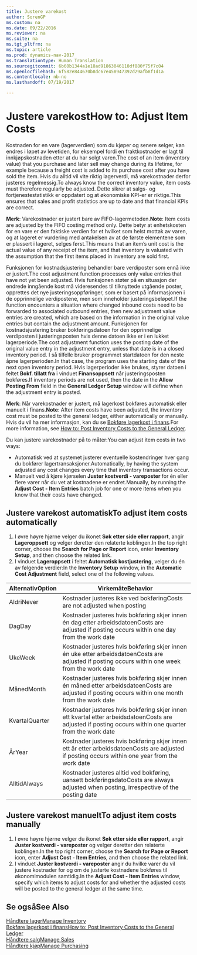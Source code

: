 ```yaml
---
title: Justere varekost
author: SorenGP
ms.custom: na
ms.date: 09/22/2016
ms.reviewer: na
ms.suite: na
ms.tgt_pltfrm: na
ms.topic: article
ms.prod: dynamics-nav-2017
ms.translationtype: Human Translation
ms.sourcegitcommit: 6b60b1344a1e18ad91863046110df880f75f7c04
ms.openlocfilehash: 6f582e844670b8dc67e458947392d29afb8f1d1a
ms.contentlocale: nb-no
ms.lasthandoff: 07/19/2017

---
```


# <a name="how-to-adjust-item-costs"></a><span data-ttu-id="c2640-102">Justere varekost</span><span class="sxs-lookup"><span data-stu-id="c2640-102">How to: Adjust Item Costs</span></span>   
<span data-ttu-id="c2640-103">Kostnaden for en vare (lagerverdien) som du kjøper og senere selger, kan endres i løpet av levetiden, for eksempel fordi en fraktkostnader er lagt til innkjøpskostnaden etter at du har solgt varen.</span><span class="sxs-lookup"><span data-stu-id="c2640-103">The cost of an item (inventory value) that you purchase and later sell may change during its lifetime, for example because a freight cost is added to its purchase cost after you have sold the item.</span></span> <span data-ttu-id="c2640-104">Hvis du alltid vil vite riktig lagerverdi, må varekostnader derfor justeres regelmessig.</span><span class="sxs-lookup"><span data-stu-id="c2640-104">To always know the correct inventory value, item costs must therefore regularly be adjusted.</span></span>
<span data-ttu-id="c2640-105">Dette sikrer at salgs- og fortjenestestatistikk er oppdatert og at økonomiske KPI-er er riktige.</span><span class="sxs-lookup"><span data-stu-id="c2640-105">This ensures that sales and profit statistics are up to date and that financial KPIs are correct.</span></span>

<span data-ttu-id="c2640-106">**Merk**: Varekostnader er justert bare av FIFO-lagermetoden.</span><span class="sxs-lookup"><span data-stu-id="c2640-106">**Note**: Item costs are adjusted by the FIFO costing method only.</span></span> <span data-ttu-id="c2640-107">Dette betyr at enhetskosten for en vare er den faktiske verdien for et hvilket som helst mottak av varen, og at lageret er vurdering med antakelsen av at de første elementene som er plassert i lageret, selges først.</span><span class="sxs-lookup"><span data-stu-id="c2640-107">This means that an item’s unit cost is the actual value of any receipt of the item, and that inventory is valuated with the assumption that the first items placed in inventory are sold first.</span></span>

<span data-ttu-id="c2640-108">Funksjonen for kostnadsjustering behandler bare verdiposter som ennå ikke er justert.</span><span class="sxs-lookup"><span data-stu-id="c2640-108">The cost adjustment function processes only value entries that have not yet been adjusted.</span></span> <span data-ttu-id="c2640-109">Hvis funksjonen støter på en situasjon der endrede inngående kost må videresendes til tilknyttede utgående poster, opprettes det nye justeringsoppføringer, som er basert på informasjonen i de opprinnelige verdipostene, men som inneholder justeringsbeløpet.</span><span class="sxs-lookup"><span data-stu-id="c2640-109">If the function encounters a situation where changed inbound costs need to be forwarded to associated outbound entries, then new adjustment value entries are created, which are based on the information in the original value entries but contain the adjustment amount.</span></span> <span data-ttu-id="c2640-110">Funksjonen for kostnadsjustering bruker bokføringsdatoen for den opprinnelige verdiposten i justeringsposten hvis denne datoen ikke er i en lukket lagerperiode.</span><span class="sxs-lookup"><span data-stu-id="c2640-110">The cost adjustment function uses the posting date of the original value entry in the adjustment entry, unless that date is in a closed inventory period.</span></span> <span data-ttu-id="c2640-111">I så tilfelle bruker programmet startdatoen for den neste åpne lagerperioden.</span><span class="sxs-lookup"><span data-stu-id="c2640-111">In that case, the program uses the starting date of the next open inventory period.</span></span> <span data-ttu-id="c2640-112">Hvis lagerperioder ikke brukes, styrer datoen i feltet **Bokf. tillatt fra** i vinduet **Finansoppsett** når justeringsposten bokføres.</span><span class="sxs-lookup"><span data-stu-id="c2640-112">If inventory periods are not used, then the date in the **Allow Posting From** field in the **General Ledger Setup** window will define when the adjustment entry is posted.</span></span>

<span data-ttu-id="c2640-113">**Merk**: Når varekostnader er justert, må lagerkost bokføres automatisk eller manuelt i finans.</span><span class="sxs-lookup"><span data-stu-id="c2640-113">**Note**: After item costs have been adjusted, the inventory cost must be posted to the general ledger, either automatically or manually.</span></span> <span data-ttu-id="c2640-114">Hvis du vil ha mer informasjon, kan du se [Bokføre lagerkost i finans](inventory-how-post-inventory-cost-gl.md).</span><span class="sxs-lookup"><span data-stu-id="c2640-114">For more information, see [How to: Post Inventory Costs to the General Ledger](inventory-how-post-inventory-cost-gl.md).</span></span>

<span data-ttu-id="c2640-115">Du kan justere varekostnader på to måter:</span><span class="sxs-lookup"><span data-stu-id="c2640-115">You can adjust item costs in two ways:</span></span>
 - <span data-ttu-id="c2640-116">Automatisk ved at systemet justerer eventuelle kostendringer hver gang du bokfører lagertransaksjoner.</span><span class="sxs-lookup"><span data-stu-id="c2640-116">Automatically, by having the system adjusted any cost changes every time that inventory transactions occur.</span></span>
 - <span data-ttu-id="c2640-117">Manuelt ved å kjøre kjørselen **Juster kostverdi - vareposter** for én eller flere varer når du vet at kostnadene er endret.</span><span class="sxs-lookup"><span data-stu-id="c2640-117">Manually, by running the **Adjust Cost - Item Entries** batch job for one or more items when you know that their costs have changed.</span></span>  

## <a name="to-adjust-item-costs-automatically"></a><span data-ttu-id="c2640-118">Justere varekost automatisk</span><span class="sxs-lookup"><span data-stu-id="c2640-118">To adjust item costs automatically</span></span>
1. <span data-ttu-id="c2640-119">I øvre høyre hjørne velger du ikonet **Søk etter side eller rapport**, angir **Lageroppsett** og velger deretter den relaterte koblingen.</span><span class="sxs-lookup"><span data-stu-id="c2640-119">In the top right corner, choose the **Search for Page or Report** icon, enter **Inventory Setup**, and then  choose the related link.</span></span>
2. <span data-ttu-id="c2640-120">I vinduet **Lageroppsett** i feltet **Automatisk kostjustering**, velger du én av følgende verdier:</span><span class="sxs-lookup"><span data-stu-id="c2640-120">In the **Inventory Setup** window, in the **Automatic Cost Adjustment** field, select one of the following values.</span></span>

|<span data-ttu-id="c2640-121">Alternativ</span><span class="sxs-lookup"><span data-stu-id="c2640-121">Option</span></span> |<span data-ttu-id="c2640-122">Virkemåte</span><span class="sxs-lookup"><span data-stu-id="c2640-122">Behavior</span></span> |
|-------|---------|
|<span data-ttu-id="c2640-123">Aldri</span><span class="sxs-lookup"><span data-stu-id="c2640-123">Never</span></span>|<span data-ttu-id="c2640-124">Kostnader justeres ikke ved bokføring</span><span class="sxs-lookup"><span data-stu-id="c2640-124">Costs are not adjusted when posting</span></span>|
|<span data-ttu-id="c2640-125">Dag</span><span class="sxs-lookup"><span data-stu-id="c2640-125">Day</span></span>|<span data-ttu-id="c2640-126">Kostnader justeres hvis bokføring skjer innen én dag etter arbeidsdatoen</span><span class="sxs-lookup"><span data-stu-id="c2640-126">Costs are adjusted if posting occurs within one day from the work date</span></span>|
|<span data-ttu-id="c2640-127">Uke</span><span class="sxs-lookup"><span data-stu-id="c2640-127">Week</span></span>|<span data-ttu-id="c2640-128">Kostnader justeres hvis bokføring skjer innen én uke etter arbeidsdatoen</span><span class="sxs-lookup"><span data-stu-id="c2640-128">Costs are adjusted if posting occurs within one week from the work date</span></span>|
|<span data-ttu-id="c2640-129">Måned</span><span class="sxs-lookup"><span data-stu-id="c2640-129">Month</span></span>|<span data-ttu-id="c2640-130">Kostnader justeres hvis bokføring skjer innen én måned etter arbeidsdatoen</span><span class="sxs-lookup"><span data-stu-id="c2640-130">Costs are adjusted if posting occurs within one month from the work date</span></span>|
|<span data-ttu-id="c2640-131">Kvartal</span><span class="sxs-lookup"><span data-stu-id="c2640-131">Quarter</span></span>|<span data-ttu-id="c2640-132">Kostnader justeres hvis bokføring skjer innen ett kvartal etter arbeidsdatoen</span><span class="sxs-lookup"><span data-stu-id="c2640-132">Costs are adjusted if posting occurs within one quarter from the work date</span></span>|
|<span data-ttu-id="c2640-133">År</span><span class="sxs-lookup"><span data-stu-id="c2640-133">Year</span></span>|<span data-ttu-id="c2640-134">Kostnader justeres hvis bokføring skjer innen ett år etter arbeidsdatoen</span><span class="sxs-lookup"><span data-stu-id="c2640-134">Costs are adjusted if posting occurs within one year from the work date</span></span>|
|<span data-ttu-id="c2640-135">Alltid</span><span class="sxs-lookup"><span data-stu-id="c2640-135">Always</span></span>|<span data-ttu-id="c2640-136">Kostnader justeres alltid ved bokføring, uansett bokføringsdato</span><span class="sxs-lookup"><span data-stu-id="c2640-136">Costs are always adjusted when posting, irrespective of the posting date</span></span>|

## <a name="to-adjust-item-costs-manually"></a><span data-ttu-id="c2640-137">Justere varekost manuelt</span><span class="sxs-lookup"><span data-stu-id="c2640-137">To adjust item costs manually</span></span>
1. <span data-ttu-id="c2640-138">I øvre høyre hjørne velger du ikonet **Søk etter side eller rapport**, angir **Juster kostverdi - vareposter** og velger deretter den relaterte koblingen.</span><span class="sxs-lookup"><span data-stu-id="c2640-138">In the top right corner, choose the **Search for Page or Report** icon, enter **Adjust Cost - Item Entries**, and then choose the related link.</span></span>
2. <span data-ttu-id="c2640-139">I vinduet **Juster kostverdi - vareposter** angir du hvilke varer du vil justere kostnader for og om de justerte kostnadene bokføres til økonomimodulen samtidig.</span><span class="sxs-lookup"><span data-stu-id="c2640-139">In the **Adjust Cost - Item Entries** window, specify which items to adjust costs for and whether the adjusted costs will be posted to the general ledger at the same time.</span></span>

## <a name="see-also"></a><span data-ttu-id="c2640-140">Se også</span><span class="sxs-lookup"><span data-stu-id="c2640-140">See Also</span></span>
[<span data-ttu-id="c2640-141">Håndtere lager</span><span class="sxs-lookup"><span data-stu-id="c2640-141">Manage Inventory</span></span>](inventory-manage-inventory.md)  
[<span data-ttu-id="c2640-142">Bokføre lagerkost i finans</span><span class="sxs-lookup"><span data-stu-id="c2640-142">How to: Post Inventory Costs to the General Ledger</span></span>](inventory-how-post-inventory-cost-gl.md)  
[<span data-ttu-id="c2640-143">Håndtere salg</span><span class="sxs-lookup"><span data-stu-id="c2640-143">Manage Sales</span></span>](sales-manage-sales.md)  
[<span data-ttu-id="c2640-144">Håndtere kjøp</span><span class="sxs-lookup"><span data-stu-id="c2640-144">Manage Purchasing</span></span>](purchasing-manage-purchasing.md)

